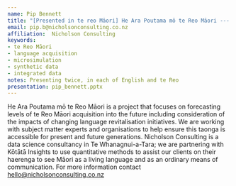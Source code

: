 ```yaml
---
name: Pip Bennett
title: "[Presented in te reo Māori] He Ara Poutama mō te Reo Māori --- Forecasting te Reo Māori Acquisition"
email: pip.b@nicholsonconsulting.co.nz
affiliation:  Nicholson Consulting
keywords:
- te Reo Māori
- language acquisition
- microsimulation
- synthetic data
- integrated data
notes: Presenting twice, in each of English and te Reo
presentation: pip_bennett.pptx
---
```


He Ara Poutama mō te Reo Māori is a project that focuses on forecasting levels of te Reo Māori acquisition into the future including consideration of the impacts of changing language revitalisation initiatives. We are working with subject matter experts and organisations to help ensure this taonga is accessible for present and future generations. Nicholson Consulting is a data science consultancy in Te Whanagnui-a-Tara; we are partnering with Kōtātā Insights to use quantitative methods to assist our clients on their haerenga to see Māori as a living language and as an ordinary means of communication. For more information contact hello@nicholsonconsulting.co.nz
